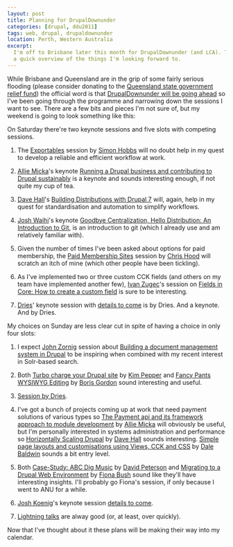 ```yaml
---
layout: post
title: Planning for DrupalDownunder
categories: [drupal, ddu2011]
tags: web, drupal, drupaldownunder
location: Perth, Western Australia
excerpt: 
  I'm off to Brisbane later this month for DrupalDownunder (and LCA). This is 
  a quick overview of the things I'm looking forward to.
---
```


While Brisbane and Queensland are in the grip of some fairly serious flooding
(please consider donating to the [Queensland state government relief
fund](http://www.qld.gov.au/floods/donate.html)) the official word is that
[DrupalDownunder will be going ahead][flood-update] so I've been going through
the programme and narrowing down the sessions I want to see. There are a few
bits and pieces I'm not sure of, but my weekend is going to look something
like this:

[flood-update]: http://drupaldownunder.org/flood-update

On Saturday there're two keynote sessions and five slots with competing
sessions.

1. The [Exportables](http://drupaldownunder.org/session/exportables) session
by [Simon Hobbs][simon-hobbs] will no doubt help in my quest to develop a
reliable and efficient workflow at work.

2. [Allie Micka][allie-micka]'s keynote [Running a Drupal business and
contributing to Drupal
sustainably](http://drupaldownunder.org/session/allie-mickas-keynote) is a
keynote and sounds interesting enough, if not quite my cup of tea.

3. [Dave Hall][dave-hall]'s [Building Distributions with Drupal
7](http://drupaldownunder.org/session/building-distributions-drupal-7) will,
again, help in my quest for standardisation and automation to simplify
workflows.

4. [Josh Waihi][josh-waihi]'s keynote [Goodbye Centralization, Hello
Distribution: An Introduction to
Git](http://drupaldownunder.org/session/keynote-goodbye-centralization-hello-distribution-introduction-git),
is an introduction to git (which I already use and am relatively familiar
with).

5. Given the number of times I've been asked about options for paid
membership, the [Paid Membership
Sites](http://drupaldownunder.org/session/paid-membership-sites) session by
[Chris Hood][chris-hood] will scratch an itch of mine (which other people have
been tickling).

6. As I've implemented two or three custom CCK fields (and others on my team
have implemented another few), [Ivan Zugec][ivan-zugec]'s session on [Fields
in Core: How to create a custom
field](http://drupaldownunder.org/session/fields-core-how-create-custom-field)
is sure to be interesting.

7. [Dries][dries]' keynote session with [details to
come](http://drupaldownunder.org/session/dries-keynote) is by Dries. And a
keynote. And by Dries.

My choices on Sunday are less clear cut in spite of having a choice in only
four slots:

1. I expect [John Zornig][john-zornig] session about [Building a document
management system in
Drupal](http://drupaldownunder.org/session/building-document-management-system-drupal)
to be inspiring when combined with my recent interest in Solr-based search.

2. Both [Turbo charge your Drupal
site](http://drupaldownunder.org/session/turbo-charge-your-drupal-site) by
[Kim Pepper][kim-pepper] and [Fancy Pants WYSIWYG
Editing](http://drupaldownunder.org/session/fancy-pants-wysiwyg-editing) by
[Boris Gordon][boris-gordon] sound interesting and useful.

3. [Session by Dries](http://drupaldownunder.org/session/session-dries).

4. I've got a bunch of projects coming up at work that need payment solutions
of various types so [The Payment api and its framework approach to module
development](http://drupaldownunder.org/session/session-allie-micka) by [Allie
Micka][allie-micka] will obviously be useful, but I'm personally interested in
systems administration and performance so [Horizontally Scaling
Drupal](http://drupaldownunder.org/session/horizontally-scaling-drupal) by
[Dave Hall][dave-hall] sounds interesting. [Simple page layouts and
customisations using Views, CCK and
CSS](http://drupaldownunder.org/session/simple-page-layouts-and-customisations-using-views-cck-and-css)
by [Dale Baldwin][dale-baldwin] sounds a bit entry level.

5. Both [Case-Study: ABC Dig
Music](http://drupaldownunder.org/session/case-studies-nswgov-and-abc) by
[David Peterson][david-peterson] and [Migrating to a Drupal Web
Environment](http://drupaldownunder.org/session/migrating-drupal-web-environment)
by [Fiona Bush][fiona-bush] sound like they'll have interesting insights. I'll
probably go Fiona's session, if only because I went to ANU for a while.

6. [Josh Koenig][josh-koenig]'s keynote session [details to
come](http://drupaldownunder.org/session/josh-koenigs-keynote).

7. [Lightning talks](http://drupaldownunder.org/session/lightning-talks) are
alway good (or, at least, over quickly).

Now that I've thought about it these plans will be making their way into my
calendar.

[ddu]: http://drupaldownunder.org/ "DrupalDownunder Brisbane 2011"
[lca]: http://lca2011.linux.org.au/ "linux.conf.au 2011"
[ddu-flood]: http://drupaldownunder.org/flood-update
[dave-hall]: http://drupal.org/user/116305
[simon-hobbs]: http://drupal.org/user/35266
[allie-micka]: http://drupal.org/user/15091
[josh-waihi]: http://drupal.org/user/188162
[chris-hood]: http://drupal.org/user/279264
[ivan-zugec]: http://drupal.org/user/86970
[dries]: http://drupal.org/user/1
[john-zornig]: http://drupal.org/user/446626
[kim-pepper]: http://drupal.org/user/370574
[boris-gordon]: http://twitter.com/boztek
[brian-gilbert]: http://drupal.org/user/139189
[dale-baldwin]: http://drupal.org/user/1042818
[david-peterson]: http://drupal.org/user/254857
[josh-koenig]: http://twitter.com/outlandishjosh
[fiona-bush]: http://drupal.org/user/895162
[bernie-cram]: http://drupal.org/user/294421

